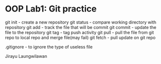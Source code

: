 # OOP Lab1: Git practice

git init - create a new repository
git status - compare working directory with repository
git add - track the file that will be commit
git commit - update the file to the repository
git tag - tag push activity
git pull - pull the file from git repo to local repo and merge file(may fail)
git fetch - pull update on git repo

.gitignore - to ignore the type of useless file

Jirayu Laungwilawan
